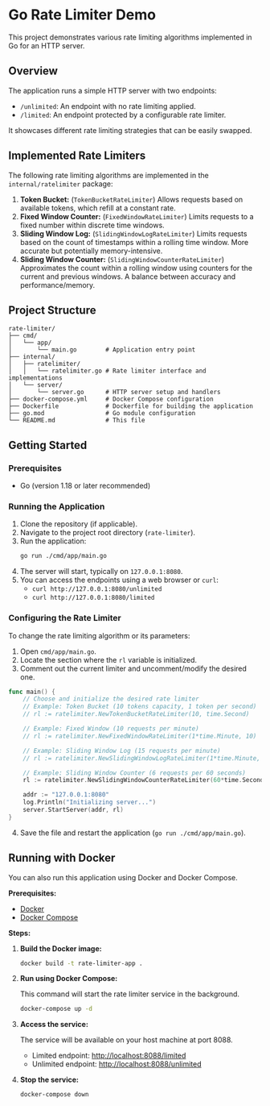 # Go Rate Limiter Demo

This project demonstrates various rate limiting algorithms implemented in Go for an HTTP server.

## Overview

The application runs a simple HTTP server with two endpoints:

*   `/unlimited`: An endpoint with no rate limiting applied.
*   `/limited`: An endpoint protected by a configurable rate limiter.

It showcases different rate limiting strategies that can be easily swapped.

## Implemented Rate Limiters

The following rate limiting algorithms are implemented in the `internal/ratelimiter` package:

1.  **Token Bucket:** (`TokenBucketRateLimiter`) Allows requests based on available tokens, which refill at a constant rate.
2.  **Fixed Window Counter:** (`FixedWindowRateLimiter`) Limits requests to a fixed number within discrete time windows.
3.  **Sliding Window Log:** (`SlidingWindowLogRateLimiter`) Limits requests based on the count of timestamps within a rolling time window. More accurate but potentially memory-intensive.
4.  **Sliding Window Counter:** (`SlidingWindowCounterRateLimiter`) Approximates the count within a rolling window using counters for the current and previous windows. A balance between accuracy and performance/memory.

## Project Structure

```
rate-limiter/
├── cmd/
│   └── app/
│       └── main.go        # Application entry point
├── internal/
│   ├── ratelimiter/
│   │   └── ratelimiter.go # Rate limiter interface and implementations
│   └── server/
│       └── server.go      # HTTP server setup and handlers
├── docker-compose.yml     # Docker Compose configuration
├── Dockerfile             # Dockerfile for building the application
├── go.mod                 # Go module configuration
└── README.md              # This file
```

## Getting Started

### Prerequisites

*   Go (version 1.18 or later recommended)

### Running the Application

1.  Clone the repository (if applicable).
2.  Navigate to the project root directory (`rate-limiter`).
3.  Run the application:
    ```bash
    go run ./cmd/app/main.go
    ```
4.  The server will start, typically on `127.0.0.1:8080`.
5.  You can access the endpoints using a web browser or `curl`:
    *   `curl http://127.0.0.1:8080/unlimited`
    *   `curl http://127.0.0.1:8080/limited`

### Configuring the Rate Limiter

To change the rate limiting algorithm or its parameters:

1.  Open `cmd/app/main.go`.
2.  Locate the section where the `rl` variable is initialized.
3.  Comment out the current limiter and uncomment/modify the desired one.

   ```go
   func main() {
       // Choose and initialize the desired rate limiter
       // Example: Token Bucket (10 tokens capacity, 1 token per second)
       // rl := ratelimiter.NewTokenBucketRateLimiter(10, time.Second)

       // Example: Fixed Window (10 requests per minute)
       // rl := ratelimiter.NewFixedWindowRateLimiter(1*time.Minute, 10)

       // Example: Sliding Window Log (15 requests per minute)
       // rl := ratelimiter.NewSlidingWindowLogRateLimiter(1*time.Minute, 15)

       // Example: Sliding Window Counter (6 requests per 60 seconds)
       rl := ratelimiter.NewSlidingWindowCounterRateLimiter(60*time.Second, 6)

       addr := "127.0.0.1:8080"
       log.Println("Initializing server...")
       server.StartServer(addr, rl)
   }
   ```
4.  Save the file and restart the application (`go run ./cmd/app/main.go`).

## Running with Docker

You can also run this application using Docker and Docker Compose.

**Prerequisites:**

*   [Docker](https://docs.docker.com/get-docker/)
*   [Docker Compose](https://docs.docker.com/compose/install/)

**Steps:**

1.  **Build the Docker image:**

    ```bash
    docker build -t rate-limiter-app .
    ```

2.  **Run using Docker Compose:**

    This command will start the rate limiter service in the background.

    ```bash
    docker-compose up -d
    ```

3.  **Access the service:**

    The service will be available on your host machine at port 8088.

    *   Limited endpoint: [http://localhost:8088/limited](http://localhost:8088/limited)
    *   Unlimited endpoint: [http://localhost:8088/unlimited](http://localhost:8088/unlimited)

4.  **Stop the service:**

    ```bash
    docker-compose down
    ```
